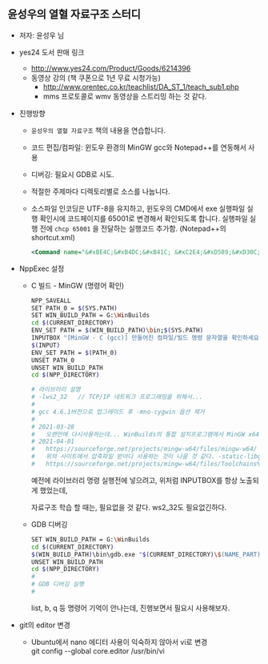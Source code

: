 ##  윤성우의 열혈 자료구조 스터디
* 저자: 윤성우 님

* yes24 도서 판매 링크
	
	* http://www.yes24.com/Product/Goods/6214396
  * 동영상 강의 (책 쿠폰으로 1년 무료 시청가능)
    * http://www.orentec.co.kr/teachlist/DA_ST_1/teach_sub1.php
    * mms 프로토콜로 wmv 동영상을 스트리밍 하는 것 같다.
    
* 진행방향
  * `윤성우의 열혈 자료구조` 책의 내용을 연습합니다.

  * 코드 편집/컴파일:  윈도우 환경의 MinGW gcc와 Notepad++를 연동해서 사용

  * 디버깅:  필요시 GDB로 시도.

  * 적절한 주제마다 디렉토리별로 소스를 나눕니다.

  * 소스파일 인코딩은 UTF-8을 유지하고, 
    윈도우의 CMD에서 exe 실행파일 실행 확인시에 코드페이지를 65001로 변경해서 확인되도록 합니다.
    실행파일 실행 전에 `chcp 65001` 을 전달하는 실행코드 추가함. (Notepad++의 shortcut.xml)

    ```xml
    <Command name="&#xBE4C;&#xB4DC;&#xB41C; &#xC2E4;&#xD589;&#xD30C;&#xC77C; &#xC2E4;&#xD589;" Ctrl="yes" Alt="yes" Shift="no" Key="48">%ComSpec% /c pushd &quot;$(CURRENT_DIRECTORY)&quot; &amp;&amp; chcp 65001 &amp;&amp; &quot;$(NAME_PART).exe&quot; &amp;&amp; popd &amp; pause</Command>
    ```

* NppExec 설정 

  * C 빌드 - MinGW (명령어 확인)

    ```bash
    NPP_SAVEALL
    SET PATH_0 = $(SYS.PATH)
    SET WIN_BUILD_PATH = G:\WinBuilds
    cd $(CURRENT_DIRECTORY)
    ENV_SET PATH = $(WIN_BUILD_PATH)\bin;$(SYS.PATH)
    INPUTBOX "[MinGW - C (gcc)] 만들어진 컴파일/빌드 명령 문자열을 확인하세요." : gcc.exe -g -D_UNICODE -DUNICODE  -W -Wall -mconsole -lws2_32 -o "$(CURRENT_DIRECTORY)\$(NAME_PART).exe" "$(FULL_CURRENT_PATH)" -lm
    $(INPUT)
    ENV_SET PATH = $(PATH_0)
    UNSET PATH_0
    UNSET WIN_BUILD_PATH
    cd $(NPP_DIRECTORY)
    
    # 라이브러리 설명
    # -lws2_32   // TCP/IP 네트워크 프로그래밍을 위해서...
    #
    # gcc 4.6.1버전으로 업그레이드 후 -mno-cygwin 옵션 제거
    #
    # 2021-03-28 
    #   오랜만에 다시사용하는데... WinBuilds의 통합 설치프로그램에서 MinGW x64를 설치했고, gcc버전은 4.8.3 이다.
    # 2021-04-01
    #   https://sourceforge.net/projects/mingw-w64/files/mingw-w64/  
    #   위의 사이트에서 압축파일 받아다 사용하는 것이 나을 것 같다. -static-libgcc -static-libstdc++ 도 컴파일 옵션에 넣을 필요가 있을 경우 넣자.
    #   https://sourceforge.net/projects/mingw-w64/files/Toolchains%20targetting%20Win64/Personal%20Builds/mingw-builds/8.1.0/threads-win32/seh/x86_64-8.1.0-release-win32-seh-rt_v6-rev0.7z
    
    
    ```

    예전에 라이브러리 명령 실행전에 넣으려고, 위처럼 INPUTBOX를 항상 노출되게 했었는데, 

    자료구조 학습 할 때는, 필요없을 것 같다.  ws2_32도 필요없긴하다.

  * GDB 디버깅

    ```bash
    SET WIN_BUILD_PATH = G:\WinBuilds
    cd $(CURRENT_DIRECTORY)
    $(WIN_BUILD_PATH)\bin\gdb.exe "$(CURRENT_DIRECTORY)\$(NAME_PART).exe" 
    UNSET WIN_BUILD_PATH
    cd $(NPP_DIRECTORY)
    #
    # GDB 디버깅 실행
    # 
    ```

    list, b, q 등 명령어 기억이 안나는데, 진행보면서 필요시 사용해보자.

   
* git의 editor 변경
    * Ubuntu에서 nano 에디터 사용이 익숙하지 않아서 vi로 변경  
      git config --global core.editor /usr/bin/vi
